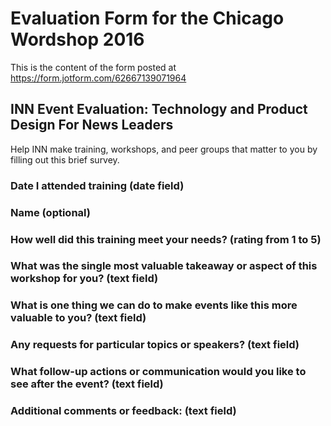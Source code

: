 # Evaluation Form for the Chicago Wordshop 2016

This is the content of the form posted at https://form.jotform.com/62667139071964

## INN Event Evaluation: Technology and Product Design For News Leaders

Help INN make training, workshops, and peer groups that matter to you by filling out this brief survey.

### Date I attended training (date field)

### Name (optional)

### How well did this training meet your needs? (rating from 1 to 5)

### What was the single most valuable takeaway or aspect of this workshop for you? (text field)

### What is one thing we can do to make events like this more valuable to you? (text field)

### Any requests for particular topics or speakers? (text field)

### What follow-up actions or communication would you like to see after the event? (text field)

### Additional comments or feedback: (text field)